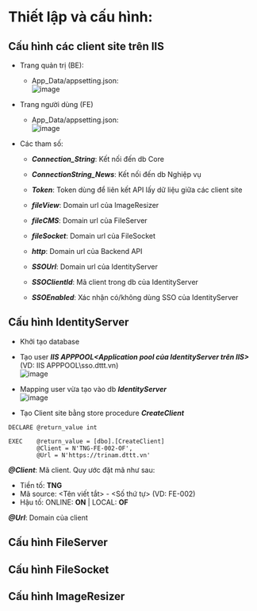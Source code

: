 
# Thiết lập và cấu hình:
## Cấu hình các client site trên IIS
- Trang quản trị (BE):
  + App_Data/appsetting.json:
  <br/>![image](https://github.com/tungvp29/Document/assets/37463451/4bebf7ed-7631-4bbc-a7b7-c1dc94783f7d)

- Trang người dùng (FE)
  + App_Data/appsetting.json:
  <br/>![image](https://github.com/tungvp29/Document/assets/37463451/726cd42c-abc5-4950-a1d3-52fbeb3527cd)

- Các tham số:
  - _**Connection_String**_: Kết nối đến db Core
  - _**ConnectionString_News**_: Kết nối đến db Nghiệp vụ
  
  - _**Token**_: Token dùng để liên kết API lấy dữ liệu giữa các client site
  - _**fileView**_: Domain url của ImageResizer
  - _**fileCMS**_: Domain url của FileServer
  - _**fileSocket**_: Domain url của FileSocket
  - _**http**_: Domain url của Backend API
  
  - _**SSOUrl**_: Domain url của IdentityServer
  - _**SSOClientId**_: Mã client trong db của IdentityServer
  - _**SSOEnabled**_: Xác nhận có/không dùng SSO của IdentityServer
## Cấu hình IdentityServer
- Khởi tạo database
- Tạo user _**IIS APPPOOL\<Application pool của IdentityServer trên IIS>**_ (VD: IIS APPPOOL\sso.dttt.vn)
<br/>![image](https://github.com/tungvp29/Document/assets/37463451/ff664bba-1f96-4fe1-8054-52416c857122)

- Mapping user vừa tạo vào db _**IdentityServer**_
<br/>![image](https://github.com/tungvp29/Document/assets/37463451/5324a773-cb90-498a-8e7c-62b090fc09d5)

- Tạo Client site bằng store procedure _**CreateClient**_
   
```
DECLARE	@return_value int

EXEC	@return_value = [dbo].[CreateClient]
		@Client = N'TNG-FE-002-OF',
		@Url = N'https://trinam.dttt.vn'
```
_**@Client**_: Mã client. Quy ước đặt mã như sau:
+ Tiền tố: **TNG**
+ Mã source: <Tên viết tắt> - <Số thứ tự>    (VD: FE-002)
+ Hậu tố: ONLINE: **ON** | LOCAL: **OF**

_**@Url**_: Domain của client     

## Cấu hình FileServer

## Cấu hình FileSocket

## Cấu hình ImageResizer
